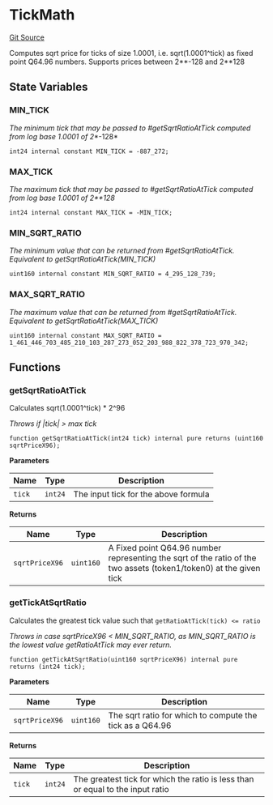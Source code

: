 # TickMath
[Git Source](https://github.com/Ammalgam-Protocol/core-v1/blob/04a3f1fa0f3d490fb4de634cc2e3c4a82c163e7a/contracts/libraries/TickMath.sol)

Computes sqrt price for ticks of size 1.0001, i.e. sqrt(1.0001^tick) as fixed point Q64.96 numbers. Supports
prices between 2**-128 and 2**128


## State Variables
### MIN_TICK
*The minimum tick that may be passed to #getSqrtRatioAtTick computed from log base 1.0001 of 2**-128*


```solidity
int24 internal constant MIN_TICK = -887_272;
```


### MAX_TICK
*The maximum tick that may be passed to #getSqrtRatioAtTick computed from log base 1.0001 of 2**128*


```solidity
int24 internal constant MAX_TICK = -MIN_TICK;
```


### MIN_SQRT_RATIO
*The minimum value that can be returned from #getSqrtRatioAtTick. Equivalent to getSqrtRatioAtTick(MIN_TICK)*


```solidity
uint160 internal constant MIN_SQRT_RATIO = 4_295_128_739;
```


### MAX_SQRT_RATIO
*The maximum value that can be returned from #getSqrtRatioAtTick. Equivalent to getSqrtRatioAtTick(MAX_TICK)*


```solidity
uint160 internal constant MAX_SQRT_RATIO = 1_461_446_703_485_210_103_287_273_052_203_988_822_378_723_970_342;
```


## Functions
### getSqrtRatioAtTick

Calculates sqrt(1.0001^tick) * 2^96

*Throws if |tick| > max tick*


```solidity
function getSqrtRatioAtTick(int24 tick) internal pure returns (uint160 sqrtPriceX96);
```
**Parameters**

|Name|Type|Description|
|----|----|-----------|
|`tick`|`int24`|The input tick for the above formula|

**Returns**

|Name|Type|Description|
|----|----|-----------|
|`sqrtPriceX96`|`uint160`|A Fixed point Q64.96 number representing the sqrt of the ratio of the two assets (token1/token0) at the given tick|


### getTickAtSqrtRatio

Calculates the greatest tick value such that `getRatioAtTick(tick) <= ratio`

*Throws in case sqrtPriceX96 < MIN_SQRT_RATIO, as MIN_SQRT_RATIO is the lowest value getRatioAtTick may
ever return.*


```solidity
function getTickAtSqrtRatio(uint160 sqrtPriceX96) internal pure returns (int24 tick);
```
**Parameters**

|Name|Type|Description|
|----|----|-----------|
|`sqrtPriceX96`|`uint160`|The sqrt ratio for which to compute the tick as a Q64.96|

**Returns**

|Name|Type|Description|
|----|----|-----------|
|`tick`|`int24`|The greatest tick for which the ratio is less than or equal to the input ratio|


